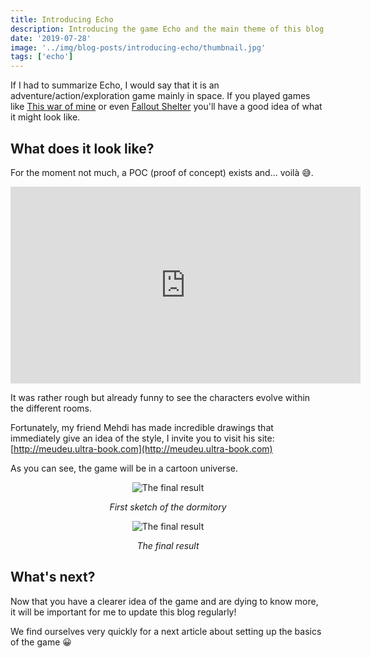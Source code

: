 ```yaml
---
title: Introducing Echo
description: Introducing the game Echo and the main theme of this blog
date: '2019-07-28'
image: '../img/blog-posts/introducing-echo/thumbnail.jpg'
tags: ['echo']
---
```


If I had to summarize Echo, I would say that it is an adventure/action/exploration game mainly in space. If you played games like <a href="https://www.youtube.com/watch?v=Hxf1seOpijE" target="_blank">This war of mine</a> or even <a href="https://www.youtube.com/watch?v=HY4jCjufLG8" target="_blank">Fallout Shelter</a> you'll have a good idea of what it might look like.

## What does it look like?
For the moment not much, a POC (proof of concept) exists and... voilà 😅.

<center>

<iframe width="560" height="315" src="https://www.youtube-nocookie.com/embed/WyCUqSmdvrI" frameBorder="0" allow="accelerometer; autoplay; encrypted-media; gyroscope; picture-in-picture" allowfullscreen></iframe>

</center>

It was rather rough but already funny to see the characters evolve within the different rooms.

Fortunately, my friend Mehdi has made incredible drawings that immediately give an idea of the style, I invite you to visit his site: [http://meudeu.ultra-book.com](http://meudeu.ultra-book.com)

As you can see, the game will be in a cartoon universe.

<center>

![The final result](../../img/blog-posts/introducing-echo/proto-dormitary.jpg)

*First sketch of the dormitory*

![The final result](../../img/blog-posts/introducing-echo/final-dormitary.jpg)

*The final result*

</center>

## What's next?
Now that you have a clearer idea of the game and are dying to know more, it will be important for me to update this blog regularly!

We find ourselves very quickly for a next article about setting up the basics of the game 😀
